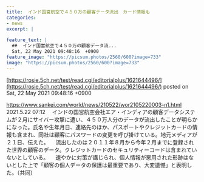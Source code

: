 ```yaml
---
title:  インド国営航空で４５０万の顧客データ流出　カード情報も  
categories:
- news
excerpt: |
  
feature_text: |
  ##  インド国営航空で４５０万の顧客データ流...
  Sat, 22 May 2021 09:48:16  +0900
feature_image: "https://picsum.photos/2560/600?image=733"
image: "https://picsum.photos/2560/600?image=733"
---
```


[https://rosie.5ch.net/test/read.cgi/editorialplus/1621644496/](https://rosie.5ch.net/test/read.cgi/editorialplus/1621644496/)
posted on Sat, 22 May 2021 09:48:16  +0900

<!--more-->

https://www.sankei.com/world/news/210522/wor2105220003-n1.html 2021.5.22 07:12 　インドの国営航空会社エア・インディアの顧客データシステムが２月にサイバー攻撃に遭い、４５０万人分のデータが流出したことが明らかになった。氏名や生年月日、連絡先のほか、パスポートやクレジットカードの情報も含まれ、同社は顧客にパスワードの変更を呼び掛けている。地元メディアが２１日、伝えた。 　流出したのは２０１１年８月から今年２月までに登録された世界の顧客のデータ。クレジットカードのセキュリティーコードは含まれていないとしている。 　速やかに対策が講じられ、個人情報が悪用された形跡はないとした上で「顧客の個人データの保護は最重要であり、大変遺憾」と表明した。（共同）
